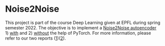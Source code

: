 # Noise2Noise
This project is part of the course Deep Learning given at EPFL during spring semester 2022. The objective is to implement a [Noise2Noise autoencoder](https://arxiv.org/pdf/1803.04189.pdf) 1) [with](Noise2Noise_utils_withTorch.py) and 2) [without](Noise2Noise_utils_withoutTorch.py) the help of PyTorch. For more information, please refer to our two reports ([1](Noise2Noise_Report_WithPyTorch.pdf))([2](Noise2Noise_Report_WithoutPyTorch.pdf)).
